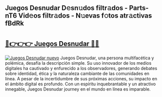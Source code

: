 ## Juegos Desnudar D𝚎sn𝚞dos filtr𝚊dos - Parts-nT6 Vid𝚎os filtr𝚊dos - N𝚞evas f𝚘tos atr𝚊ctivas fBdRk

# <h2><a href="http://mbav43o.tromn.icu/?c=Juegos+Desnudar">🔗👉👉👉 Juegos Desnudar 🔗🔗</a></h2>

[![Juegos Desnudar nuevo](https://i.imgur.com/pEAQMta.gif)](http://mbav43o.tromn.icu/?c=Juegos+Desnudar)
Juegos Desnudar, una persona multifacética y polémica, desafía la descripción simple. Su uso innovador de los medios digitales ha cautivado y enfurecido a los observadores, generando debates sobre identidad, ética y la naturaleza cambiante de las comunidades en línea. A pesar de la incertidumbre de sus próximas acciones, su impacto en el ámbito digital es profundo. Con un espíritu inquebrantable y un atractivo innegable, Juegos Desnudar journey en el mundo en línea es imparable.
